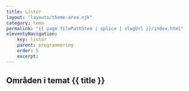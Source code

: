 ```yaml
---
title: Listor
layout: "layouts/theme-area.njk"
category: tema
permalink: "{{ page.filePathStem | splice | slugUrl }}/index.html"
eleventyNavigation:
    key: listor
    parent: programmering
    order: 5
    excerpt: 
---
```

## Områden i temat {{ title }}
